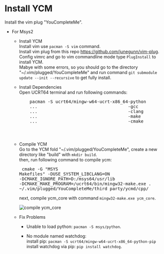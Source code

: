 # Install YCM
Install the vim plug "YouCompleteMe".
*   For Msys2
    *   Install YCM  
            Install vim use ```pacman -S vim``` command.  
            Install vim plug from this repo https://github.com/junegunn/vim-plug.   
            Config vimrc and go to vim commandline mode type ```PlugInstall``` to install YCM.  
            Mabye with some errors, so you should go to the directory "~/.vim/plugged/YouCompleteMe" and run command
            ```git submodule update --init --recursive``` to get fully install.  
            
    *   Install Dependencies  
        Open UCRT64 terminal and run following commands: 
        <pre>
            pacman -S ucrt64/mingw-w64-ucrt-x86_64-python
            ...                                   -gcc
            ...                                   -clang
            ...                                   -make
            ...                                   -cmake
        <pre>
            
    *   Compile YCM  
            Go to the YCM fold "~/.vim/plugged/YouCompleteMe", create a new directory like "build" with ```mkdir build```.  
            then, run following command to compile ycm:
            <pre>
                cmake -G "MSYS Makefiles" -DUSE_SYSTEM_LIBCLANG=ON -DCMAKE_IGNORE_PATH=D:/msys64/usr/lib 
                -DCMAKE_MAKE_PROGRAM=/ucrt64/bin/mingw32-make.exe . ~/.vim/plugged/YouCompleteMe/third_party/ycmd/cpp/
            </pre>
            next, compile ycm_core with command ```mingw32-make.exe ycm_core```.
            
        ![compile ycm_core](https://github.com/Jokia/install_YCM/blob/main/raw/msys2_1_0.png)
            
    *   Fix Problems  
        *    Unable to load python: ```pacman -S msys/python```.
        
        *    No module named watchdog:  
            install pip: ```pacman -S ucrt64/mingw-w64-ucrt-x86_64-python-pip```  
            install watchdog via pip: ```pip install watchdog```.  
